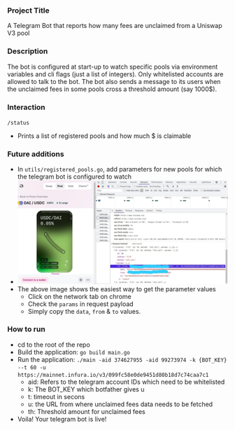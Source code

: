 ### Project Title
A Telegram Bot that reports how many fees are unclaimed from a Uniswap V3 pool

### Description
The bot is configured at start-up to watch specific pools via environment variables and cli flags (just a list of integers). Only whitelisted accounts are allowed to talk to the bot.
The bot also sends a message to its users when the unclaimed fees in some pools cross a threshold amount (say 1000$).

### Interaction
`/status`
- Prints a list of registered pools and how much $ is claimable

### Future additions
- In `utils/registered_pools.go`, add parameters for new pools for which the telegram bot is configured to watch
- <img src="usdc-dai-1.jpeg">
- The above image shows the easiest way to get the parameter values
    - Click on the network tab on chrome
    - Check the `params` in request payload
    - Simply copy the `data`, `from` & `to` values.

### How to run
- cd to the root of the repo
- Build the application: `go build main.go`
- Run the application: `./main -aid 374627955 -aid 99273974 -k {BOT_KEY} --t 60 -u https://mainnet.infura.io/v3/099fc58e0de9451d80b18d7c74caa7c1`
    - aid: Refers to the telegram account IDs which need to be whitelisted
    - k: The BOT_KEY which botfather gives u
    - t: timeout in secons
    - u: the URL from where unclaimed fees data needs to be fetched
    - th: Threshold amount for unclaimed fees
- Voila! Your telegram bot is live!
